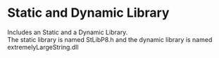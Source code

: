 <h1> Static and Dynamic Library </h1>
Includes an Static and a Dynamic Library.<br>
The static library is named StLibP8.h and the dynamic library is named extremelyLargeString.dll
